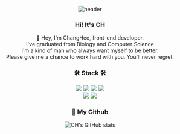 
<div align=center>

![header](https://capsule-render.vercel.app/api?type=shark&color=gradient&height=150&section=header&fontSize=90)
<br/>

### Hi! It's CH
👋 Hey,
I'm ChangHee, front-end developer. 
<br/>
I've graduated from Biology and Computer Science
<br/>
I'm a kind of man who always want myself to be better.
<br/>
Please give me a chance to work hard with you. You'll never regret.

### 🛠 Stack 🛠

<img src="https://img.shields.io/badge/HTML5-E34F26?style=flat-square&logo=HTML5&logoColor=white"/></a>
<img src="https://img.shields.io/badge/CSS3-1572B6?style=flat-square&logo=CSS3&logoColor=white"/></a>
<img src="https://img.shields.io/badge/JavaScript-F7DF1E?style=flat-square&logo=JavaScript&logoColor=white"/></a> 
<img src="https://img.shields.io/badge/React-61DAFB?style=flat-square&logo=React&logoColor=white"/></a>
<br>
<img src="https://img.shields.io/badge/Flask-000000?style=flat-square&logo=Flask&logoColor=white"/></a>
<img src="https://img.shields.io/badge/Python-3776AB?style=flat-square&logo=Python&logoColor=white"/></a>

### 🎨 My Github

![CH's GitHub stats](https://github-readme-stats.vercel.app/api?username=PiperChang&show_icons=true&theme=radical)

<!-- ###  Algorithm Level
[![Solved.ac Profile](http://mazassumnida.wtf/api/generate_badge?boj=goddhqj8000)](https://solved.ac/goddhqj8000)<br/>
 -->
</div>












<!--
**PiperChang/PiperChang** is a ✨ _special_ ✨ repository because its `README.md` (this file) appears on your GitHub profile.

Here are some ideas to get you started:

- 🔭 I’m currently working on ...
- 🌱 I’m currently learning ...
- 👯 I’m looking to collaborate on ...
- 🤔 I’m looking for help with ...
- 💬 Ask me about ...
- 📫 How to reach me: ...
- 😄 Pronouns: ...
- ⚡ Fun fact: ...
-->
